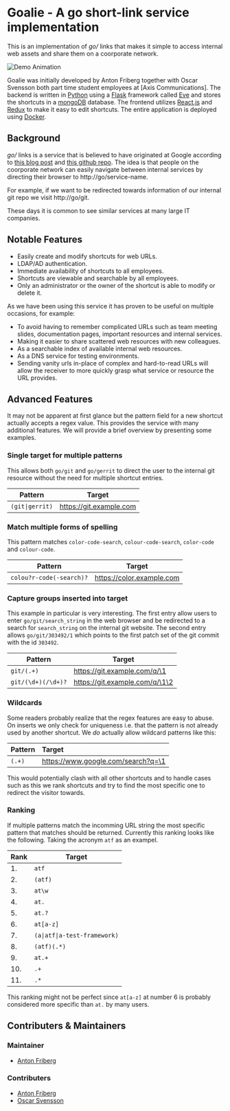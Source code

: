 # Goalie - A go short-link service implementation

This is an implementation of _go/_ links that makes it simple to access
internal web assets and share them on a coorporate network.

![Demo Animation](../assets/images/demo.gif?raw=true)

Goalie was initially developed by Anton Friberg together with Oscar Svensson
both part time student employees at [Axis Communications]. The backend is
written in [Python] using a [Flask] framework called [Eve] and stores the
shortcuts in a [mongoDB] database. The frontend utilizes [React.js] and [Redux]
to make it easy to edit shortcuts. The entire application is deployed using
[Docker].

[python]:(https://github.com/python)
[flask]:(https://github.com/pallets/flask)
[eve]:(https://github.com/pyeve/eve)
[mongodb]:(https://github.com/mongodb/mongo)
[react.js]:(https://github.com/facebook/react)
[redux]:(https://github.com/reduxjs/redux)
[docker]:(https://github.com/docker/docker-ce)

## Background

_go/_ links is a service that is believed to have originated at Google according
to [this blog post] and [this github repo]. The idea is that people on the
coorporate network can easily navigate between internal services by directing
their browser to http://go/service-name.

For example, if we want to be redirected towards information of our internal git
repo we visit http://go/git.

These days it is common to see similar services at many large IT companies.

[this blog post]: (http://blog.goatcodes.com/2018/04/18/go-origin)
[this github repo]:(https://github.com/kellegous/go)

## Notable Features

- Easily create and modify shortcuts for web URLs.
- LDAP/AD authentication.
- Immediate availability of shortcuts to all employees.
- Shortcuts are viewable and searchable by all employees.
- Only an administrator or the owner of the shortcut is able to modify or
  delete it.

As we have been using this service it has proven to be useful on multiple
occasions, for example:

- To avoid having to remember complicated URLs such as team meeting slides,
  documentation pages, important resources and internal services.
- Making it easier to share scattered web resources with new colleagues.
- As a searchable index of available internal web resources.
- As a DNS service for testing environments.
- Sending vanity urls in-place of complex and hard-to-read URLs will allow the
  receiver to more quickly grasp what service or resource the URL provides.

## Advanced Features
It may not be apparent at first glance but the pattern field for a new shortcut
actually accepts a regex value. This provides the service with many additional
features. We will provide a brief overview by presenting some examples.

### Single target for multiple patterns
This allows both `go/git` and `go/gerrit` to direct the user to the internal
git resource without the need for multiple shortcut entries.

| Pattern        | Target                  |
|----------------|-------------------------|
| `(git\|gerrit)`| https://git.example.com |

### Match multiple forms of spelling
This pattern matches `color-code-search`, `colour-code-search`, `color-code`
and `colour-code`.

| Pattern                  | Target                    |
|--------------------------|---------------------------|
| `colou?r-code(-search)?` | https://color.example.com |

### Capture groups inserted into target
This example in particular is very interesting. The first entry allow users to
enter `go/git/search_string` in the web browser and be redirected to a search
for `search_string` on the internal git website. The second entry allows
`go/git/303492/1` which points to the first patch set of the git commit with
the id `303492`.

| Pattern            | Target                         |
|--------------------|--------------------------------|
| `git/(.+)`         | https://git.example.com/q/\1   |
| `git/(\d+)(/\d+)?` | https://git.example.com/q/\1\2 |

### Wildcards
Some readers probably realize that the regex features are easy to abuse. On
inserts we only check for uniqueness i.e. that the pattern is not already used
by another shortcut. We *do* actually allow wildcard patterns like this:

| Pattern | Target                             |
|:--------|:-----------------------------------|
| `(.+)`  | https://www.google.com/search?q=\1 |

This would potentially clash with all other shortcuts and to handle cases such
as this we rank shortcuts and try to find the most specific one to redirect
the visitor towards.

### Ranking
If multiple patterns match the incomming URL string the most specific pattern
that matches should be returned. Currently this ranking looks like the
following. Taking the acronym `atf` as an exampel.

| Rank | Target                       |
|------|------------------------------|
| 1.   | `atf`                        |
| 2.   | `(atf)`                      |
| 3.   | `at\w`                       |
| 4.   | `at.`                        |
| 5.   | `at.?`                       |
| 6.   | `at[a-z]`                    |
| 7.   | `(a\|atf\|a-test-framework)` |
| 8.   | `(atf)(.*)`                  |
| 9.   | `at.+`                       |
| 10.  | `.+`                         |
| 11.  | `.*`                         |

This ranking might not be perfect since `at[a-z]` at number 6 is probably considered more specific than `at.` by many users.

## Contributers & Maintainers

### Maintainer

- [Anton Friberg]

### Contributers

- [Anton Friberg]
- [Oscar Svensson]

[Anton Friberg]:(https://github.com/AntonFriberg)
[Oscar Svensson]:(https://github.com/wogscpar)